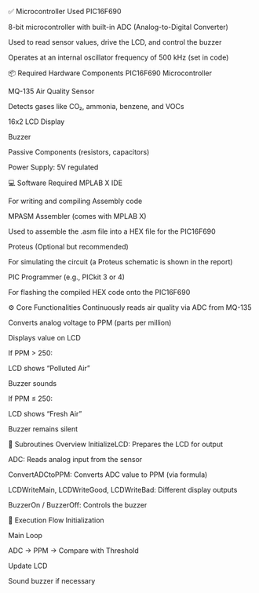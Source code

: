 ✅ Microcontroller Used
PIC16F690

8-bit microcontroller with built-in ADC (Analog-to-Digital Converter)

Used to read sensor values, drive the LCD, and control the buzzer

Operates at an internal oscillator frequency of 500 kHz (set in code)

📦 Required Hardware Components
PIC16F690 Microcontroller

MQ-135 Air Quality Sensor

Detects gases like CO₂, ammonia, benzene, and VOCs

16x2 LCD Display

Buzzer

Passive Components (resistors, capacitors)

Power Supply: 5V regulated

💻 Software Required
MPLAB X IDE

For writing and compiling Assembly code

MPASM Assembler (comes with MPLAB X)

Used to assemble the .asm file into a HEX file for the PIC16F690

Proteus (Optional but recommended)

For simulating the circuit (a Proteus schematic is shown in the report)

PIC Programmer (e.g., PICkit 3 or 4)

For flashing the compiled HEX code onto the PIC16F690

⚙️ Core Functionalities
Continuously reads air quality via ADC from MQ-135

Converts analog voltage to PPM (parts per million)

Displays value on LCD

If PPM > 250:

LCD shows “Polluted Air”

Buzzer sounds

If PPM ≤ 250:

LCD shows “Fresh Air”

Buzzer remains silent

🧠 Subroutines Overview
InitializeLCD: Prepares the LCD for output

ADC: Reads analog input from the sensor

ConvertADCtoPPM: Converts ADC value to PPM (via formula)

LCDWriteMain, LCDWriteGood, LCDWriteBad: Different display outputs

BuzzerOn / BuzzerOff: Controls the buzzer

🔁 Execution Flow
Initialization

Main Loop

ADC → PPM → Compare with Threshold

Update LCD

Sound buzzer if necessary
